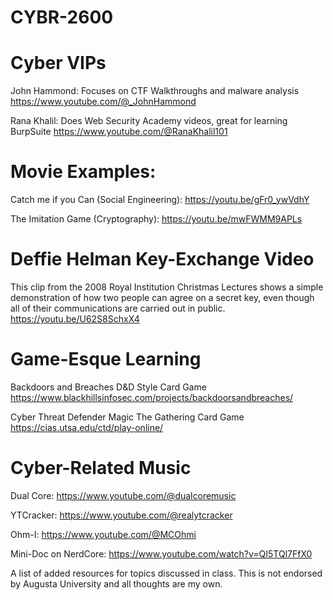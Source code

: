 # CYBR-2600

# Cyber VIPs
John Hammond:
Focuses on CTF Walkthroughs and malware analysis
https://www.youtube.com/@_JohnHammond

Rana Khalil: 
Does Web Security Academy videos, great for learning BurpSuite
https://www.youtube.com/@RanaKhalil101

# Movie Examples:
Catch me if you Can (Social Engineering):
https://youtu.be/gFr0_ywVdhY

The Imitation Game (Cryptography): 
https://youtu.be/mwFWMM9APLs

# Deffie Helman Key-Exchange Video
This clip from the 2008 Royal Institution Christmas Lectures shows a simple demonstration of how two people can agree on a secret key, even though all of their communications are carried out in public. 
https://youtu.be/U62S8SchxX4


# Game-Esque Learning

Backdoors and Breaches
D&D Style Card Game
https://www.blackhillsinfosec.com/projects/backdoorsandbreaches/

Cyber Threat Defender
Magic The Gathering Card Game
https://cias.utsa.edu/ctd/play-online/



# Cyber-Related Music
Dual Core:
https://www.youtube.com/@dualcoremusic

YTCracker:
https://www.youtube.com/@realytcracker

Ohm-I:
https://www.youtube.com/@MCOhmi

Mini-Doc on NerdCore:
https://www.youtube.com/watch?v=QI5TQl7FfX0

A list of added resources for topics discussed in class.
This is not endorsed by Augusta University and all thoughts are my own.
